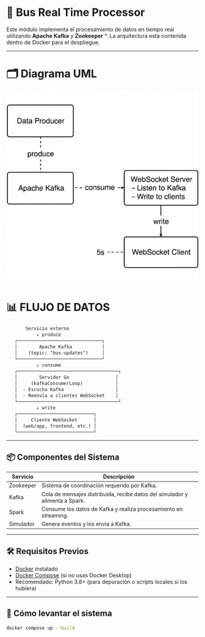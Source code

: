 # 🚌 Bus Real Time Processor

Este módulo implementa el procesamiento de datos en tiempo real utilizando **Apache Kafka** y **Zookeeper** *. La arquitectura está contenida dentro de Docker para el despliegue.

---
#  🗂️ Diagrama UML 
<img src="./assets/umlbus.png" alt="Diagrama UML" width="600"/>



#  📊 FLUJO DE DATOS

```text
       Servicio externo
           ↓ produce
   ┌───────────────────────────────┐
   │        Apache Kafka           │
   │    (topic: "bus-updates")     │
   └───────────────────────────────┘
           ↓ consume
   ┌─────────────────────────────────────┐
   │        Servidor Go                 │
   │     (kafkaConsumerLoop)            │
   │  - Escucha Kafka                   │
   │  - Reenvía a clientes WebSocket    │
   └─────────────────────────────────────┘
           ↓ write
   ┌────────────────────────────┐
   │     Cliente WebSocket      │
   │  (web/app, frontend, etc.) │
   └────────────────────────────┘

 ```


---

## 📦 Componentes del Sistema

| Servicio     | Descripción                                                                 |
|--------------|------------------------------------------------------------------------------|
| Zookeeper    | Sistema de coordinación requerido por Kafka.                                |
| Kafka        | Cola de mensajes distribuida, recibe datos del simulador y alimenta a Spark.|
| Spark        | Consume los datos de Kafka y realiza procesamiento en streaming.            |
| Simulador    | Genera eventos y los envía a Kafka. |

---

## 🛠️ Requisitos Previos

- [Docker](https://www.docker.com/get-started) instalado
- [Docker Compose](https://docs.docker.com/compose/) (si no usas Docker Desktop)
- Recomendado: Python 3.8+ (para depuración o scripts locales si los hubiera)

---

## 🚀 Cómo levantar el sistema

```bash
docker compose up --build
